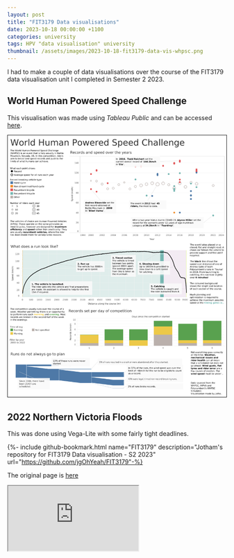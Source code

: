 ```yaml
---
layout: post
title: "FIT3179 Data visualisations"
date: 2023-10-18 00:00:00 +1100
categories: university
tags: HPV "data visualisation" university
thumbnail: /assets/images/2023-10-18-fit3179-data-vis-whpsc.png
---
```

I had to make a couple of data visualisations over the course of the FIT3179
data visualisation unit I completed in Semester 2 2023.

## World Human Powered Speed Challenge
This visualisation was made using *Tableau Public* and can be accessed [here](https://public.tableau.com/views/WorldHumanPoweredSpeedChallenge/WorldHumanPoweredSpeedChallenge?:language=en-US&:display_count=n&:origin=viz_share_link).

<style>
    img {
        border-style: solid;
        border-width: 1px;
    }
</style>

[![World Human Powered Speed Challenge visualisation](/assets/images/2023-10-18-fit3179-data-vis-whpsc.png)](https://public.tableau.com/views/WorldHumanPoweredSpeedChallenge/WorldHumanPoweredSpeedChallenge?:language=en-US&:display_count=n&:origin=viz_share_link)

## 2022 Northern Victoria Floods
This was done using Vega-Lite with some fairly tight deadlines.

{%- include github-bookmark.html name="FIT3179" description="Jotham's repository for FIT3179 Data visualisation - S2 2023" url="https://github.com/jgOhYeah/FIT3179"-%}

The original page is [here](https://jgohyeah.github.io/FIT3179/Assignment2/)

<iframe src="https://jgohyeah.github.io/FIT3179/Assignment2/" class="webpage-iframe"></iframe>